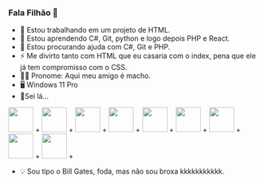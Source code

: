 ### Fala Filhão 👋
- 🔭 Estou trabalhando em um projeto de HTML.
- 🌱 Estou aprendendo C#, Git, python e logo depois PHP e React.
- 🤔 Estou procurando ajuda com C#, Git e PHP. 
- ⚡ Me divirto tanto com HTML que eu casaria com o index, pena que ele já tem compromisso com o CSS.
- 💪🏻 Pronome: Aqui meu amigo é macho.
- 🖥 Windows 11 Pro
- 📎Sei lá...

<img height=50px; width=50px; src="https://cdn.jsdelivr.net/gh/devicons/devicon/icons/arduino/arduino-original-wordmark.svg" /> +
<img height=50px; width=50px; src="https://cdn.jsdelivr.net/gh/devicons/devicon/icons/csharp/csharp-original.svg" /> + 
<img height=50px; width=50px; src="https://cdn.jsdelivr.net/gh/devicons/devicon/icons/css3/css3-original.svg" /> +
<img height=50px; width=50px; src="https://cdn.jsdelivr.net/gh/devicons/devicon/icons/git/git-original.svg" /> +
<img height=50px; width=50px; src="https://cdn.jsdelivr.net/gh/devicons/devicon/icons/html5/html5-original.svg" /> + 
<img height=50px; width=50px; src="https://cdn.jsdelivr.net/gh/devicons/devicon/icons/javascript/javascript-original.svg" /> + 
<img height=50px; width=50px; src="https://cdn.jsdelivr.net/gh/devicons/devicon/icons/php/php-original.svg" /> +
<img height=50px; width=50px; src="https://cdn.jsdelivr.net/gh/devicons/devicon/icons/python/python-original.svg" /> +
<img height=50px; width=50px; src="https://cdn.jsdelivr.net/gh/devicons/devicon/icons/vscode/vscode-original.svg" /> +
- 💡 Sou tipo o Bill Gates, foda, mas não sou broxa kkkkkkkkkkk.
